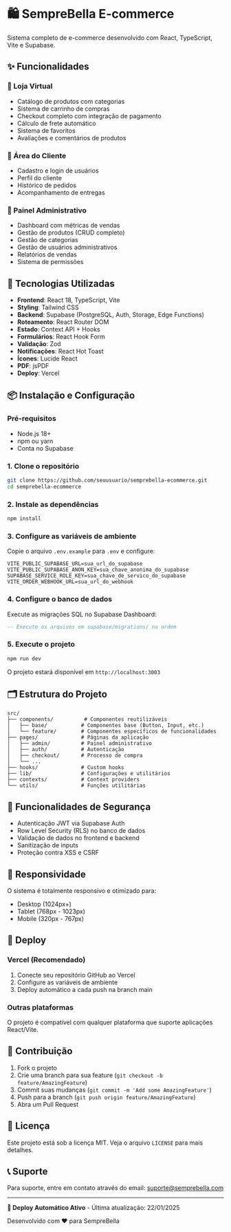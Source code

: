 # 🛍️ SempreBella E-commerce

Sistema completo de e-commerce desenvolvido com React, TypeScript, Vite e Supabase.

## ✨ Funcionalidades

### 🛒 Loja Virtual
- Catálogo de produtos com categorias
- Sistema de carrinho de compras
- Checkout completo com integração de pagamento
- Cálculo de frete automático
- Sistema de favoritos
- Avaliações e comentários de produtos

### 👥 Área do Cliente
- Cadastro e login de usuários
- Perfil do cliente
- Histórico de pedidos
- Acompanhamento de entregas

### 🔧 Painel Administrativo
- Dashboard com métricas de vendas
- Gestão de produtos (CRUD completo)
- Gestão de categorias
- Gestão de usuários administrativos
- Relatórios de vendas
- Sistema de permissões

## 🚀 Tecnologias Utilizadas

- **Frontend**: React 18, TypeScript, Vite
- **Styling**: Tailwind CSS
- **Backend**: Supabase (PostgreSQL, Auth, Storage, Edge Functions)
- **Roteamento**: React Router DOM
- **Estado**: Context API + Hooks
- **Formulários**: React Hook Form
- **Validação**: Zod
- **Notificações**: React Hot Toast
- **Ícones**: Lucide React
- **PDF**: jsPDF
- **Deploy**: Vercel

## 📦 Instalação e Configuração

### Pré-requisitos
- Node.js 18+ 
- npm ou yarn
- Conta no Supabase

### 1. Clone o repositório
```bash
git clone https://github.com/seuusuario/semprebella-ecommerce.git
cd semprebella-ecommerce
```

### 2. Instale as dependências
```bash
npm install
```

### 3. Configure as variáveis de ambiente
Copie o arquivo `.env.example` para `.env` e configure:

```env
VITE_PUBLIC_SUPABASE_URL=sua_url_do_supabase
VITE_PUBLIC_SUPABASE_ANON_KEY=sua_chave_anonima_do_supabase
SUPABASE_SERVICE_ROLE_KEY=sua_chave_de_servico_do_supabase
VITE_ORDER_WEBHOOK_URL=sua_url_do_webhook
```

### 4. Configure o banco de dados
Execute as migrações SQL no Supabase Dashboard:
```sql
-- Execute os arquivos em supabase/migrations/ na ordem
```

### 5. Execute o projeto
```bash
npm run dev
```

O projeto estará disponível em `http://localhost:3003`

## 🗂️ Estrutura do Projeto

```
src/
├── components/          # Componentes reutilizáveis
│   ├── base/           # Componentes base (Button, Input, etc.)
│   └── feature/        # Componentes específicos de funcionalidades
├── pages/              # Páginas da aplicação
│   ├── admin/          # Painel administrativo
│   ├── auth/           # Autenticação
│   ├── checkout/       # Processo de compra
│   └── ...
├── hooks/              # Custom hooks
├── lib/                # Configurações e utilitários
├── contexts/           # Context providers
└── utils/              # Funções utilitárias
```

## 🔐 Funcionalidades de Segurança

- Autenticação JWT via Supabase Auth
- Row Level Security (RLS) no banco de dados
- Validação de dados no frontend e backend
- Sanitização de inputs
- Proteção contra XSS e CSRF

## 📱 Responsividade

O sistema é totalmente responsivo e otimizado para:
- Desktop (1024px+)
- Tablet (768px - 1023px)
- Mobile (320px - 767px)

## 🚀 Deploy

### Vercel (Recomendado)
1. Conecte seu repositório GitHub ao Vercel
2. Configure as variáveis de ambiente
3. Deploy automático a cada push na branch main

### Outras plataformas
O projeto é compatível com qualquer plataforma que suporte aplicações React/Vite.

## 🤝 Contribuição

1. Fork o projeto
2. Crie uma branch para sua feature (`git checkout -b feature/AmazingFeature`)
3. Commit suas mudanças (`git commit -m 'Add some AmazingFeature'`)
4. Push para a branch (`git push origin feature/AmazingFeature`)
5. Abra um Pull Request

## 📄 Licença

Este projeto está sob a licença MIT. Veja o arquivo `LICENSE` para mais detalhes.

## 📞 Suporte

Para suporte, entre em contato através do email: suporte@semprebella.com

---

**🚀 Deploy Automático Ativo** - Última atualização: 22/01/2025

Desenvolvido com ❤️ para SempreBella